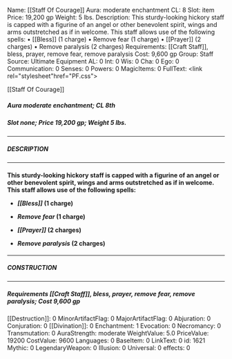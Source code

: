 Name: [[Staff Of Courage]]
Aura: moderate enchantment
CL: 8
Slot: item
Price: 19,200 gp
Weight: 5 lbs.
Description: This sturdy-looking hickory staff is capped with a figurine of an angel or other benevolent spirit, wings and arms outstretched as if in welcome. This staff allows use of the following spells: • [[Bless]] (1 charge) • Remove fear (1 charge) • [[Prayer]] (2 charges) • Remove paralysis (2 charges)
Requirements: [[Craft Staff]], bless, prayer, remove fear, remove paralysis
Cost: 9,600 gp
Group: Staff
Source: Ultimate Equipment
AL: 0
Int: 0
Wis: 0
Cha: 0
Ego: 0
Communication: 0
Senses: 0
Powers: 0
MagicItems: 0
FullText: <link rel="stylesheet"href="PF.css"><div class="heading"><p class="alignleft">[[Staff Of Courage]]</p><div style="clear: both;"></div></div><div><h5><b>Aura </b>moderate enchantment; <b>CL </b>8th</h5><h5><b>Slot </b>none; <b>Price </b>19,200 gp; <b>Weight </b>5 lbs.</h5></div><hr/><div><h5><b>DESCRIPTION</b></h5></div><hr/><div><h4><p>This sturdy-looking hickory staff is capped with a figurine of an angel or other benevolent spirit, wings and arms outstretched as if in welcome. This staff allows use of the following spells: </p><p><ul><li> <i>[[Bless]]</i> (1 charge) </p><p><li> <i>Remove fear</i> (1 charge) </p><p><li> <i>[[Prayer]]</i> (2 charges) </p><p><li> <i>Remove paralysis</i> (2 charges)</ul></p></h4></div><hr/><div><h5><b>CONSTRUCTION</b></h5></div><hr/><div><h5><b>Requirements </b>[[Craft Staff]], <i>bless</i>, <i>prayer</i>, <i>remove fear</i>, <i>remove paralysis</i>; <b>Cost </b>9,600 gp</h5></div>
[[Destruction]]: 0
MinorArtifactFlag: 0
MajorArtifactFlag: 0
Abjuration: 0
Conjuration: 0
[[Divination]]: 0
Enchantment: 1
Evocation: 0
Necromancy: 0
Transmutation: 0
AuraStrength: moderate
WeightValue: 5.0
PriceValue: 19200
CostValue: 9600
Languages: 0
BaseItem: 0
LinkText: 0
id: 1621
Mythic: 0
LegendaryWeapon: 0
Illusion: 0
Universal: 0
effects: 0
